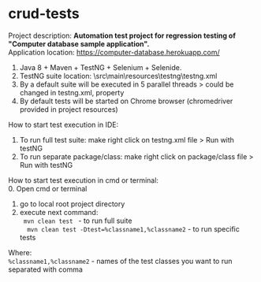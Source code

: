 # crud-tests
Project description:
**Automation test project for regression testing of "Computer database sample application".**    
Application location: https://computer-database.herokuapp.com/     
1. Java 8 + Maven + TestNG + Selenium + Selenide.  
2. TestNG suite location: \src\main\resources\testng\testng.xml  
3. By a default suite will be executed in 5 parallel threads > could be changed in testng.xml, property <thread-count>  
4. By default tests will be started on Chrome browser (chromedriver provided in project resources)   

How to start test execution in IDE:  
1. To run full test suite: make right click on testng.xml file > Run with testNG  
2. To run separate package/class: make right click on package/class file > Run with testNG  

How to start test execution in cmd or terminal:  
0. Open cmd or terminal 
1. go to local root project directory   
2. execute next command:  
```  mvn clean test  ```  - to run full suite   
```  mvn clean test -Dtest=%classname1,%classname2``` - to run specific tests   

Where:   
```%classname1,%classname2```  - names of the test classes you want to run separated with comma     
